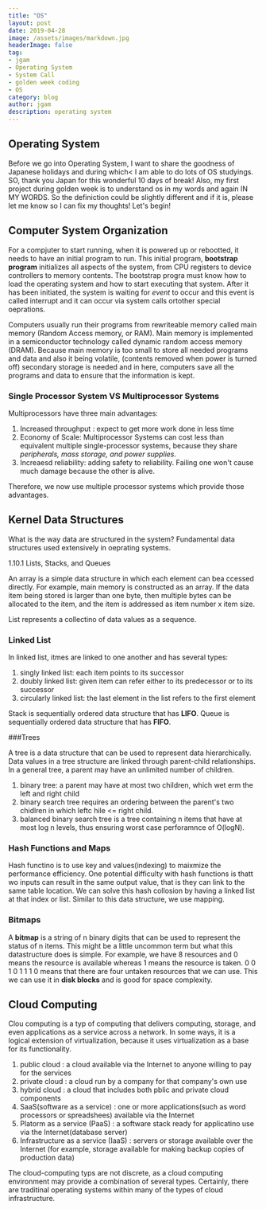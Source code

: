 ```yaml
---
title: "OS"
layout: post
date: 2019-04-28
image: /assets/images/markdown.jpg
headerImage: false
tag:
- jgam
- Operating System
- System Call
- golden week coding
- OS
category: blog
author: jgam
description: operating system
---
```


## Operating System

Before we go into Operating System, I want to share the goodness of Japanese holidays and during which< I am able to do lots of OS studyings. SO, thank you Japan for this wonderful 10 days of break! Also, my first project during golden week is to understand os in my words and again IN MY WORDS. So the definiction could be slightly different and if it is, please let me know so I can fix my thoughts! Let's begin!

## Computer System Organization

For a compjuter to start running, when it is powered up or rebootted, it needs to have an initial program to run. This initial program, **bootstrap program** initializes all aspects of the system, from CPU registers to device controllers to memory contents. The bootstrap progra must know how to load the operating system and how to start executing that system. After it has been initiated, the system is waiting for *event* to occur and this event is called interrupt and it can occur via system calls ortother special oeprations.

Computers usually run their programs from rewriteable memory called main memory (Random Access memory, or RAM). Main memory is implemented in a semiconductor technology called dynamic random access memory (DRAM). Because main memory is too small to store all needed programs and data and also it being volatile, (contents removed when power is turned off) secondary storage is needed and in here, computers save all the programs and data to ensure that the information is kept.

### Single Processor System VS Multiprocessor Systems

Multiprocessors have three main advantages:
1. Increased throughput : expect to get more work done in less time
2. Economy of Scale: Multiprocessor Systems can cost less than equivalent multiple single-processor systems, because they share *peripherals, mass storage, and power supplies.*
3. Increaesd reliability: adding safety to reliability. Failing one won't cause much damage because the other is alive.

Therefore, we now use multiple processor systems which provide those advantages.

## Kernel Data Structures

What is the way data are structured in the system? Fundamental data structures used extensively in oeprating systems.

1.10.1 Lists, Stacks, and Queues

An array is a simple data structure in which each element can bea ccessed directly. For example, main memory is constructed as an array. If the data item being stored is larger than one byte, then multiple bytes can be allocated to the item, and the item is addressed as item number x item size.

List represents a collectino of data values as a sequence.

### Linked List

In linked list, itmes are linked to one another and has several types:
1. singly linked list: each item points to its successor
2. doubly linked list: given item can refer either to its predecessor or to its successor
3. circularly linked list: the last element in the list refers to the first element

Stack is sequentially ordered data structure that has **LIFO**.
Queue is sequentially ordered data structure that has **FIFO**.

###Trees

A tree is a data structure that can be used to represent data hierarchically. Data values in a tree structure are linked through parent-child relationships. In a general tree, a parent may have an unlimited number of children.

1. binary tree: a parent may have at most two children, which wet erm the left and right child
2. binary search tree requires an ordering between the parent's two chidlren in which leftc hile <= right child.
3. balanced binary search tree is a tree containing n items that have at most log n levels, thus ensuring worst case perforamnce of O(logN).

### Hash Functions and Maps

Hash functino is to use key and values(indexing) to maixmize the performance efficiency. One potential difficulty with hash functions is thatt wo inputs can result in the same output value, that is they can link to the same table location. We can solve this hash collosion by having a linked list at that index or list. Similar to this data structure, we use mapping.

### Bitmaps

A **bitmap** is a string of n binary digits that can be used to represent the status of n items. This might be a little uncommon term but what this datastructure does is simple. For example, we have 8 resources and 0 means the resource is available whereas 1 means the resource is taken. 0 0 1 0 1 1 1 0 means that there are four untaken resources that we can use. This we can use it in **disk blocks** and is good for space complexity.

## Cloud Computing

Clou computing is a typ of computing that delivers computing, storage, and even applications as a service across a network. In some ways, it is a logical extension of virtualization, because it uses virtualization as a base for its functionality.
1. public cloud : a cloud available via the Internet to anyone willing to pay for the services
2. private cloud : a cloud run by a company for that company's own use
3. hybrid cloud : a cloud that includes both pblic and private cloud components
4. SaaS(software as a service) : one or more applications(such as word processors or spreadshees) available via the Internet
5. Platorm as a service (PaaS) : a software stack ready for applicatino use via the Internet(database server)
6. Infrastructure as a service (IaaS) : servers or storage available over the Internet (for example, storage available for making backup copies of production data)

The cloud-computing typs are not discrete, as a cloud computing environment may provide a combination of several types. Certainly, there are traditinal operating systems within many of the types of cloud infrastructure.
